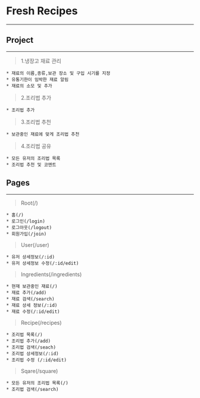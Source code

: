 # Fresh Recipes

---

## Project

---

> 1.냉장고 재료 관리

    * 재료의 이름,종류,보관 장소 및 구입 시기를 지정
    * 유통기한이 임박한 재료 알림
    * 재료의 소모 및 추가

> 2.조리법 추가

    * 조리법 추가

> 3.조리법 추천

    * 보관중인 재료에 맞게 조리법 추천

> 4.조리법 공유

    * 모든 유저의 조리법 목록
    * 조리법 추천 및 코멘트

## Pages

---

> Root(/)

    * 홈(/)
    * 로그인(/login)
    * 로그아웃(/logout)
    * 회원가입(/join)

> User(/user)

    * 유저 상세정보(/:id)
    * 유저 상세정보 수정(/:id/edit)

> Ingredients(/ingredients)

    * 현재 보관중인 재료(/)
    * 재료 추가(/add)
    * 재료 검색(/search)
    * 재료 상세 정보(/:id)
    * 재료 수정(/:id/edit)

> Recipe(/recipes)

    * 조리법 목록(/)
    * 조리법 추가(/add)
    * 조리법 검색(/seach)
    * 조리법 상세정보(/:id)
    * 조리법 수정 (/:id/edit)

> Sqare(/square)

    * 모든 유저의 조리법 목록(/)
    * 조리법 검색(/search)
